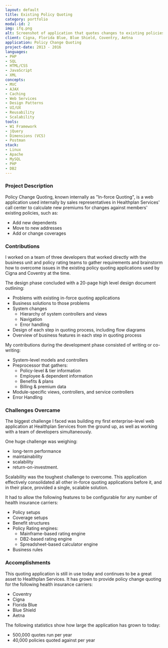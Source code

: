 ```yaml
---
layout: default
title: Existing Policy Quoting
category: portfolio
modal-id: 2
img: ifq.png
alt: Screenshot of application that quotes changes to existing policies
client: Cigna, Florida Blue, Blue Shield, Coventry, Aetna
application: Policy Change Quoting
project-date: 2013 - 2016
languages:
- PHP
- SQL
- HTML/CSS
- JavaScript
- XML
concepts:
- MVC
- AJAX
- Caching
- Web Services
- Design Patterns
- UI/UX
- Reusability
- Scalability
tools:
- W1 Framework
- jQuery
- Dimensions (VCS)
- Postman
stack:
- Linux
- Apache
- MySQL
- PHP
- DB2
---
```


### Project Description

Policy Change Quoting, known internally as "In-force Quoting", is a web application used internally by sales representatives in Healthplan Services' call center to calculate new premiums for changes against members' existing policies, such as:

- Add new dependents
- Move to new addresses
- Add or change coverages 

### Contributions

I worked on a team of three developers that worked directly with the business unit and policy rating teams to gather requirements and brainstorm how to overcome issues in the existing policy quoting applications used by Cigna and Coventry at the time.

The design phase concluded with a 20-page high level design document outlining:

- Problems with existing in-force quoting applications
- Business solutions to those problems
- System changes
  - Hierarchy of system controllers and views
  - Navigation
  - Error handling
- Design of each step in quoting process, including flow diagrams
- Overview of business features in each step in quoting process

My contributions during the development phase consisted of writing or co-writing:

- System-level models and controllers
- Preprocessor that gathers:
  - Policy-level & tier information
  - Employee & dependent information
  - Benefits & plans
  - Billing & premium data
- Module-specific views, controllers, and service controllers
- Error Handling

### Challenges Overcame

The biggest challenge I faced was building my first enterprise-level web application at Healthplan Services from the ground up, as well as working with a team of developers simultaneously.

One huge challenge was weighing:

- long-term performance
- maintainability
- scalability
- return-on-investment.

Scalability was the toughest challenge to overcome. This application effectively consolidated all other in-force quoting applications before it, and in their place, provided a single, scalable solution. 

It had to allow the following features to be configurable for any number of health insurance carriers:

- Policy setups
- Coverage setups
- Benefit structures
- Policy Rating engines:
    + Mainframe-based rating engine
    + DB2-based rating engine
    + Spreadsheet-based calculator engine
- Business rules

### Accomplishments

This quoting application is still in use today and continues to be a great asset to Healthplan Services. It has grown to provide policy change quoting for the following health insurance carriers:

- Coventry
- Cigna
- Florida Blue
- Blue Shield
- Aetna

The following statistics show how large the application has grown to today:

- 500,000 quotes run per year 
- 40,000 policies quoted against per year

